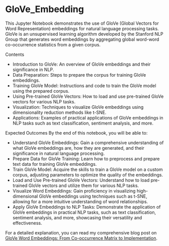 # GloVe_Embedding
This Jupyter Notebook demonstrates the use of GloVe (Global Vectors for Word Representation) embeddings for natural language processing tasks. GloVe is an unsupervised learning algorithm developed by the Stanford NLP Group that generates word embeddings by aggregating global word-word co-occurrence statistics from a given corpus.

Contents
* Introduction to GloVe: An overview of GloVe embeddings and their significance in NLP.
* Data Preparation: Steps to prepare the corpus for training GloVe embeddings.
* Training GloVe Model: Instructions and code to train the GloVe model using the prepared corpus.
* Using Pre-trained GloVe Vectors: How to load and use pre-trained GloVe vectors for various NLP tasks.
* Visualization: Techniques to visualize GloVe embeddings using dimensionality reduction methods like t-SNE.
* Applications: Examples of practical applications of GloVe embeddings in NLP tasks such as text classification, sentiment analysis, and more.

Expected Outcomes
By the end of this notebook, you will be able to:
- Understand GloVe Embeddings: Gain a comprehensive understanding of what GloVe embeddings are, how they are generated, and their significance in natural language processing.
- Prepare Data for GloVe Training: Learn how to preprocess and prepare text data for training GloVe embeddings.
- Train GloVe Model: Acquire the skills to train a GloVe model on a custom corpus, adjusting parameters to optimize the quality of the embeddings.
- Load and Use Pre-trained GloVe Vectors: Understand how to load pre-trained GloVe vectors and utilize them for various NLP tasks.
- Visualize Word Embeddings: Gain proficiency in visualizing high-dimensional GloVe embeddings using techniques such as t-SNE, allowing for a more intuitive understanding of word relationships.
- Apply GloVe Embeddings to NLP Tasks: Demonstrate the application of GloVe embeddings in practical NLP tasks, such as text classification, sentiment analysis, and more, showcasing their versatility and effectiveness.

For a detailed explanation, you can read my comprehensive blog post on [GloVe Word Embeddings: From Co-occurrence Matrix to Implementation](https://cafetadris.com/blog/%d8%aa%d8%b9%d8%a8%db%8c%d9%87-%da%a9%d9%84%d9%85%d8%a7%d8%aa-glove-%d8%a7%d8%b2-%d9%85%d8%a7%d8%aa%d8%b1%db%8c%d8%b3-%d9%87%d9%85%d9%88%d9%82%d9%88%d8%b9%db%8c-%d8%aa%d8%a7-%d9%be%db%8c/).
